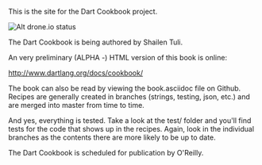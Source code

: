 This is the site for the Dart Cookbook project.

![Alt drone.io status](https://drone.io/shailen/Cookbook/status.png)

The Dart Cookbook is being authored by Shailen Tuli.

An very preliminary (ALPHA -) HTML version of this book is online:

http://www.dartlang.org/docs/cookbook/

The book can also be read by viewing the book.asciidoc file on Github.
Recipes are generally created in branches (strings, testing, json, etc.)
and are merged into master from time to time.

And yes, everything is tested. Take a look at the test/ folder and you'll find
tests for the code that shows up in the recipes. Again, look in the individual
branches as the contents there are more likely to be up to date.

The Dart Cookbook is scheduled for publication by O'Reilly.

